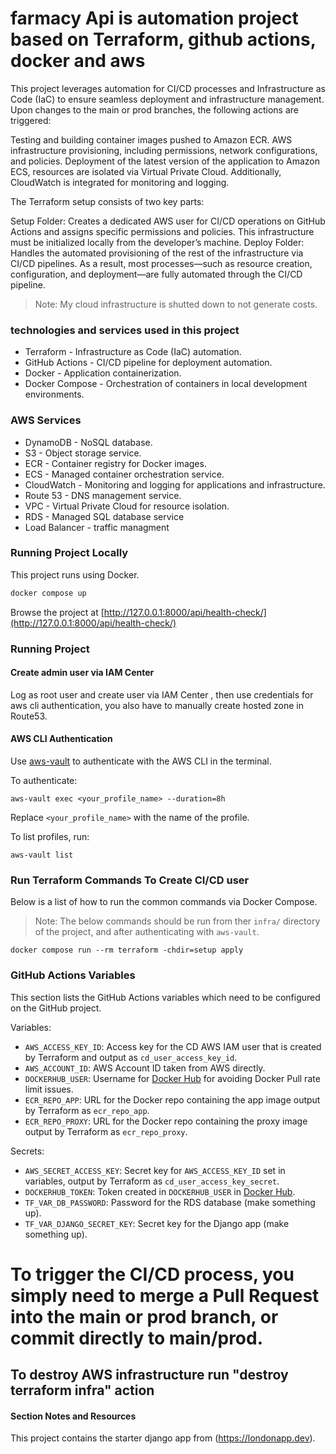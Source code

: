 # farmacy Api is automation project based on Terraform, github actions, docker and aws 
This project leverages automation for CI/CD processes and Infrastructure as Code (IaC) to ensure seamless deployment and infrastructure management. Upon changes to the main or prod branches, the following actions are triggered:

Testing and building container images pushed to Amazon ECR.
AWS infrastructure provisioning, including permissions, network configurations, and policies.
Deployment of the latest version of the application to Amazon ECS, resources are isolated via Virtual Private Cloud.
Additionally, CloudWatch is integrated for monitoring and logging.

The Terraform setup consists of two key parts:

Setup Folder: Creates a dedicated AWS user for CI/CD operations on GitHub Actions and assigns specific permissions and policies. This infrastructure must be initialized locally from the developer’s machine.
Deploy Folder: Handles the automated provisioning of the rest of the infrastructure via CI/CD pipelines.
As a result, most processes—such as resource creation, configuration, and deployment—are fully automated through the CI/CD pipeline.

> Note: My cloud infrastructure is shutted down to not generate costs.

### technologies and services used in this project

- Terraform - Infrastructure as Code (IaC) automation.
- GitHub Actions - CI/CD pipeline for deployment automation.
- Docker - Application containerization.
- Docker Compose - Orchestration of containers in local development environments.

### AWS Services

- DynamoDB - NoSQL database.
- S3 - Object storage service.
- ECR - Container registry for Docker images.
- ECS - Managed container orchestration service.
- CloudWatch - Monitoring and logging for applications and infrastructure.
- Route 53 - DNS management service.
- VPC - Virtual Private Cloud for resource isolation.
- RDS - Managed SQL database service
- Load Balancer - traffic managment

### Running Project Locally

This project runs using Docker. 

```sh
docker compose up
```

 Browse the project at [http://127.0.0.1:8000/api/health-check/](http://127.0.0.1:8000/api/health-check/)



### Running Project

#### Create admin user via  IAM Center
Log as root user and create user via IAM Center , then use credentials for aws cli authentication, you also have to manually create hosted zone in Route53. 

#### AWS CLI Authentication

 Use [aws-vault](https://github.com/99designs/aws-vault) to authenticate with the AWS CLI in the terminal.

To authenticate:

```
aws-vault exec <your_profile_name> --duration=8h
```

Replace `<your_profile_name>` with the name of the profile.

To list profiles, run:

```
aws-vault list
```


### Run Terraform Commands To Create CI/CD user

Below is a list of how to run the common commands via Docker Compose.

> Note: The below commands should be run from ther `infra/` directory of the project, and after authenticating with `aws-vault`.


```
docker compose run --rm terraform -chdir=setup apply

```

### GitHub Actions Variables

This section lists the GitHub Actions variables which need to be configured on the GitHub project.

Variables:

- `AWS_ACCESS_KEY_ID`: Access key for the CD AWS IAM user that is created by Terraform and output as `cd_user_access_key_id`.
- `AWS_ACCOUNT_ID`: AWS Account ID taken from AWS directly.
- `DOCKERHUB_USER`: Username for [Docker Hub](https://hub.docker.com/) for avoiding Docker Pull rate limit issues.
- `ECR_REPO_APP`: URL for the Docker repo containing the app image output by Terraform as `ecr_repo_app`.
- `ECR_REPO_PROXY`: URL for the Docker repo containing the proxy image output by Terraform as `ecr_repo_proxy`.

Secrets:

- `AWS_SECRET_ACCESS_KEY`: Secret key for `AWS_ACCESS_KEY_ID` set in variables, output by Terraform as `cd_user_access_key_secret`.
- `DOCKERHUB_TOKEN`: Token created in `DOCKERHUB_USER` in [Docker Hub](https://hub.docker.com/).
- `TF_VAR_DB_PASSWORD`: Password for the RDS database (make something up).
- `TF_VAR_DJANGO_SECRET_KEY`: Secret key for the Django app (make something up).


# To trigger the CI/CD process, you simply need to merge a Pull Request into the main or prod branch, or commit directly to main/prod.

## To destroy AWS infrastructure run "destroy terraform infra" action 

#### Section Notes and Resources
This project contains the starter django app  from  (https://londonapp.dev).